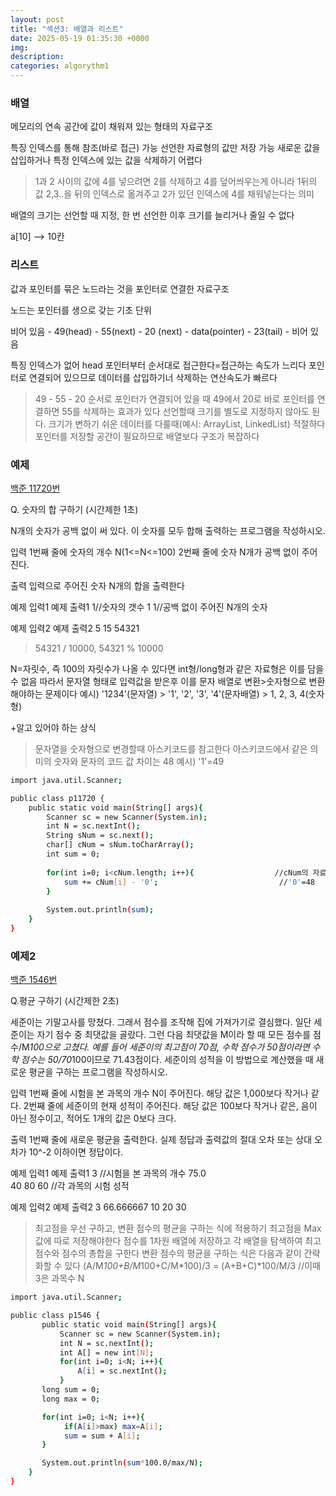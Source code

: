 ```yaml
---
layout: post
title: "섹션3: 배열과 리스트"
date: 2025-05-19 01:35:30 +0000
img:
description:
categories: algorythm1
---
```





<h3>배열</h3>   

메모리의 연속 공간에 값이 채워져 있는 형태의 자료구조 

특징
인덱스를 통해 참조(바로 접근) 가능 
선언한 자료형의 값만 저장 가능
새로운 값을 삽입하거나 특정 인덱스에 있는 값을 삭제하기 어렵다 

>1과 2 사이의 값에 4를 넣으려면 
2를 삭제하고 4를 덮어씌우는게 아니라 1뒤의 값 2,3..을 뒤의 인덱스로 옮겨주고 2가 있던 인덱스에 4를 채워넣는다는 의미 

배열의 크기는 선언할 때 지정, 한 번 선언한 이후 크기를 늘리거나 줄일 수 없다 

a[10]  --> 10칸 


<h3>리스트</h3>   

값과 포인터를 묶은 노드라는 것을 포인터로 연결한 자료구조 

노드는 포인터를 생으로 갖는 기초 단위 

비어 있음 - 49(head) - 55(next) - 20 (next) - data(pointer) - 23(tail) - 비어 있음

특징
인덱스가 없어 head 포인터부터 순서대로 접근한다=접근하는 속도가 느리다 
포인터로 연결되어 있으므로 데이터를 삽입하기너 삭제하는 연산속도가 빠르다 

>49 - 55 - 20 순서로 포인터가 연결되어 있을 때 
49에서 20로 바로 포인터를 연결하면 55를 삭제하는 효과가 있다 
선언할때 크기를 별도로 지정하지 않아도 된다. 크기가 변하기 쉬운 데이터를 다룰때(예시: ArrayList, LinkedList) 적절하다 
포인터를 저장할 공간이 필요하므로 배열보다 구조가 복잡하다 

<h3>예제</h3>  

<a href=https://www.acmicpc.net/problem/11720>백준 11720번</a>

Q. 숫자의 합 구하기 (시간제한 1초)

N개의 숫자가 공백 없이 써 있다. 이 숫자를 모두 합해 출력하는 프로그램을 작성하시오.

입력
1번째 줄에 숫자의 개수 N(1<=N<=100) 2번째 줄에 숫자 N개가 공백 없이 주어진다.

출력
입력으로 주어진 숫자 N개의 합을 출력한다 

예제 입력1                                예제 출력1
1//숫자의 갯수                            1
1//공백 없이 주어진 N개의 숫자      

예제 입력2                                예제 출력2
5                                         15
54321

>54321 / 10000, 54321 % 10000

N=자릿수, 즉 100의 자릿수가 나올 수 있다면 int형/long형과 같은 자료형은 이를 담을 수 없음
따라서 문자열 형태로 입력값을 받은후 이를 문자 배열로 변환>숫자형으로 변환 해야하는 문제이다 
예시) '1234'(문자열) > '1', '2', '3', '4'(문자배열) > 1, 2, 3, 4(숫자형)

+알고 있어야 하는 상식
>문자열을 숫자형으로 변경할때 아스키코드를 참고한다
>아스키코드에서 같은 의미의 숫자와 문자의 코드 값 차이는 48
 예시) '1'=49

```bash
import java.util.Scanner;

public class p11720 {
    public static void main(String[] args){
        Scanner sc = new Scanner(System.in);
        int N = sc.nextInt();
        String sNum = sc.next();
        char[] cNum = sNum.toCharArray();
        int sum = 0;
        
        for(int i=0; i<cNum.length; i++){                  //cNum의 자료형 배열
            sum += cNum[i] - '0';                           //'0'=48
        }
        
        System.out.println(sum);
    }
}
```

<h3>예제2</h3>
<a href= https://www.acmicpc.net/problem/1546>백준 1546번</a>

Q.평균 구하기 (시간제한 2초)

세준이는 기말고사를 망쳤다. 그래서 점수를 조작해 집에 가져가기로 결심했다. 일단 세준이는 자기 점수 중 최댓값을 골랐다. 그런 다음 최댓값을 M이라 할 때 모든 점수를 점수/M*100으로 고쳤다. 예를 들어 
세준이의 최고점이 70점, 수학 점수가 50점이라면 수학 점수는 50/70*100이므로 71.43점이다. 세준이의 성적을 이 방법으로 계산했을 때 새로운 평균을 구하는 프로그램을 작성하시오.

입력
1번째 줄에 시험을 본 과목의 개수 N이 주어진다. 해당 값은 1,000보다 작거나 같다. 2번째 줄에 세준이의 현재 성적이 주어진다. 해당 값은 100보다 작거나 같은, 음이 아닌 정수이고, 적어도 1개의 값은 0보다 크다. 

출력
1번째 줄에 새로운 평균을 출력한다. 실제 정답과 출력값의 절대 오차 또는 상대 오차가 10^-2 이하이면 정답이다.

예제 입력1                                           예제 출력1
3             //시험을 본 과목의 개수                 75.0   
40 80 60      //각 과목의 시험 성적

예제 입력2                                           예제 출력2
3                                                   66.666667
10 20 30 

>최고점을 우선 구하고, 변환 점수의 평균을 구하는 식에 적용하기
>최고점을 Max값에 따로 저장해야한다
 점수를 1차원 배열에 저장하고 각 배열을 탐색하여 최고 점수와 점수의 총합을 구한다
>변환 점수의 평균을 구하는 식은 다음과 같이 간략화할 수 있다
 (A/M*100+B/M*100+C/M*100)/3 = (A+B+C)*100/M/3          //이때 3은 과목수 N


```bash
import java.util.Scanner;

public class p1546 {
       public static void main(String[] args){
           Scanner sc = new Scanner(System.in);
           int N = sc.nextInt();
           int A[] = new int[N];
           for(int i=0; i<N; i++){
               A[i] = sc.nextInt();
           }
       long sum = 0;
       long max = 0;

       for(int i=0; i<N; i++){
            if(A[i]>max) max=A[i];
            sum = sum + A[i];
       }

       System.out.println(sum*100.0/max/N);
    }
}
```





